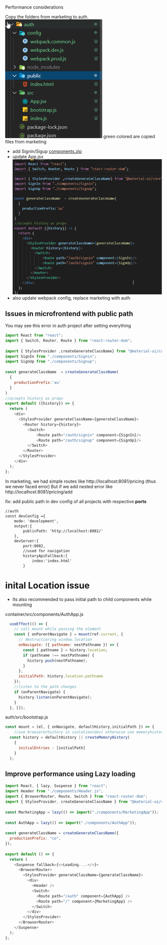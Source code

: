 Performance considerations

Copy the folders from marketing to auth.
![d5941627eeca1d8be792d407ab1b311e.png](../_resources/1e3edf7b3ca14e88a15f2dd0053ade79.png)
green colored are copied files from marketing 
- add Signin/Sigup
[components.zip](../_resources/2f4510a49aa4401da97e513ad0a53c6a.zip)
- update App.jsx
![2f36771d437e1cc88f64c2047df19000.png](../_resources/de0277b8db03464cad261b88aed7249d.png)
- also update webpack config, replace marketing with auth

## Issues in microfrontend with public path
You may see this error in auth project after setting everything

```js
import React from "react";
import { Switch, Router, Route } from "react-router-dom";

import { StylesProvider ,createGenerateClassName} from "@material-ui/core";
import SignIn from "./components/Signin";
import SignUp from "./components/Signup";

const generateClassName  = createGenerateClassName(
  {
    productionPrefix:'au'
  }
)
//accepts history as props
export default ({history}) => {
  return (
    <div>
      <StylesProvider generateClassName={generateClassName}>
        <Router history={history}>
          <Switch>
              <Route path="/auth/signin" component={SignIn}/> 
              <Route path="/auth/signup" component={SignUp}/> 
          </Switch>
        </Router>
      </StylesProvider>
    </div>
  );
};

```

In marketing, we had simple routes like http://localhost:8081/pricing
(thus we never faced error)
But if we add nested error like 
http://localhost:8081/pricing/add


fix:
add public path in dev config of all projects with respective **ports**

```
//auth
const devConfig ={
    mode: 'development',
    output:{
        publicPath: 'http://localhost:8082/'
    },
    devServer:{
        port:8082,
        //used for navigation
        historyApiFallback:{
            index:'index.html'
        }
```		
# inital Location issue
- Its also recommended to pass initial path to child components while mounting

container/src/components/AuthApp.js
```js
  useEffect(() => {
    // call mount while passing the element 
    const { onParentNavigate } = mount(ref.current, {
      // destructioring window.location
      onNavigate: ({ pathname: nextPathname }) => {
        const { pathname } = history.location;
        if (pathname !== nextPathname) {
          history.push(nextPathname);
        }
      },
      initialPath: history.location.pathname
    });
    //listen to the path changes
    if (onParentNavigate) {
      history.listen(onParentNavigate);
    }
  }, []);
```
auth/src/bootstrap.js
```js
const mount = (el, { onNavigate, defaultHistory,initialPath }) => {
    //use browsererhistory in isolation(dev) otherwise use memoryhistory
  const history = defaultHistory || createMemoryHistory(
    {
      initialEntries : [initialPath]
    }
  );

```
## Improve performance using Lazy loading

```js
import React, { lazy, Suspense } from "react";
import Header from "./components/Header.js";
import { BrowserRouter, Route, Switch } from "react-router-dom";
import { StylesProvider, createGenerateClassName } from "@material-ui/core";

const MarketingApp = lazy(() => import("./components/MarketingApp"));

const AuthApp = lazy(() => import("./components/AuthApp"));

const generateClassName = createGenerateClassName({
  productionPrefix: "co",
});

export default () => {
  return (
    <Suspense fallback={<>Loading....</>}>
      <BrowserRouter>
        <StylesProvider generateClassName={generateClassName}>
          <div>
            <Header />
            <Switch>
              <Route path="/auth" component={AuthApp} />
              <Route path="/" component={MarketingApp} />
            </Switch>
          </div>
        </StylesProvider>
      </BrowserRouter>
    </Suspense>
  );
};
```